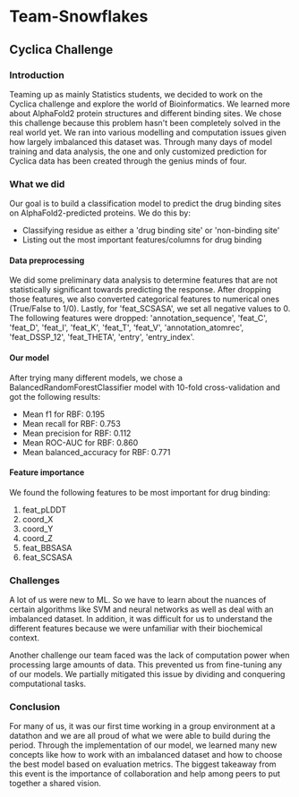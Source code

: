 # Team-Snowflakes

## Cyclica Challenge

### Introduction

Teaming up as mainly Statistics students, we decided to work on the Cyclica challenge and explore the world of Bioinformatics. We learned more about AlphaFold2 protein structures and different binding sites. We chose this challenge because this problem hasn't been completely solved in the real world yet. We 
ran into various modelling and computation issues given how largely imbalanced this dataset was. Through many days of model training and data analysis, the one and only customized prediction for Cyclica data has been created through the genius minds of four.

### What we did

Our goal is to build a classification model to predict the drug binding sites on AlphaFold2-predicted proteins. We do this by:
- Classifying residue as either a 'drug binding site' or 'non-binding site'
- Listing out the most important features/columns for drug binding

#### Data preprocessing

We did some preliminary data analysis to determine features that are not statistically significant towards predicting the response. After dropping those features, we also converted categorical features to numerical ones (True/False to 1/0). Lastly, for 'feat_SCSASA', we set all negative values to 0. The following features were dropped: 'annotation_sequence', 'feat_C', 'feat_D', 'feat_I', 'feat_K', 'feat_T', 'feat_V', 'annotation_atomrec', 'feat_DSSP_12', 'feat_THETA', 'entry', 'entry_index'.

#### Our model

After trying many different models, we chose a BalancedRandomForestClassifier model with 10-fold cross-validation and got the following results:
- Mean f1 for RBF: 0.195
- Mean recall for RBF: 0.753
- Mean precision for RBF: 0.112
- Mean ROC-AUC for RBF: 0.860
- Mean balanced_accuracy for RBF: 0.771

#### Feature importance

We found the following features to be most important for drug binding:
1) feat_pLDDT
2) coord_X
3) coord_Y
4) coord_Z
5) feat_BBSASA
6) feat_SCSASA

### Challenges

A lot of us were new to ML. So we have to learn about the nuances of certain algorithms like SVM and neural networks as well as deal with an imbalanced dataset. In addition, it was difficult for us to understand the different features because we were unfamiliar with their biochemical context.

Another challenge our team faced was the lack of computation power when processing large amounts of data. This prevented us from fine-tuning any of our models. We partially mitigated this issue by dividing and conquering computational tasks.

### Conclusion

For many of us, it was our first time working in a group environment at a datathon and we are all proud of what we were able to build during the period. Through the implementation of our model, we learned many new concepts like how to work with an imbalanced dataset and how to choose the best model based on evaluation metrics. The biggest takeaway from this event is the importance of collaboration and help among peers to put together a shared vision.




